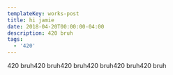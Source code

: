 ```yaml
---
templateKey: works-post
title: hi jamie
date: 2018-04-20T00:00:00-04:00
description: 420 bruh
tags:
  - '420'
---
```

420 bruh420 bruh420 bruh420 bruh420 bruh420 bruh
